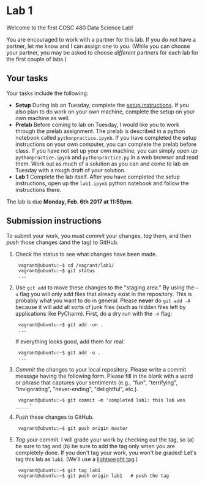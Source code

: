 # Lab 1

Welcome to the first COSC 480 Data Science Lab!

You are encouraged to work with a partner for this lab.  If you do not have a partner, let me know and I can assign one to you.  (While you can choose your partner, you may be asked to choose *different* partners for each lab for the first couple of labs.)

## Your tasks

Your tasks include the following:

- **Setup** During lab on Tuesday, complete the [setup instructions](setup.md). If you also plan to do work on your own machine, complete the setup on your own machine as well.
- **Prelab** Before coming to lab on Tuesday, I would like you to work through the prelab assignment.  The prelab is described in a python notebook called `pythonpractice.ipynb`.  If you have completed the setup instructions on your own computer, you can complete the prelab before class.  If you have not set up your own machine, you can simply open up `pythonpractice.ipynb` and `pythonpractice.py` in a web browser and read them.  Work out as much of a solution as you can and come to lab on Tuesday with a rough draft of your solution.  
- **Lab 1** Complete the lab itself.  After you have completed the setup instructions, open up the `lab1.ipynb` python notebook and follow the instructions there.

The lab is due **Monday, Feb. 6th 2017 at 11:59pm**.


## Submission instructions

To submit your work, you must *commit* your changes, *tag* them, and then *push* those changes (and the tag) to GitHub. 

1. Check the status to see what changes have been made.

		vagrant@ubuntu:~$ cd /vagrant/lab1/
		vagrant@ubuntu:~$ git status 
		...

2. Use `git add` to move these changes to the "staging area."  By using the `-u` flag you will only add files that already exist in the repository.  This is probably what you want to do in general.  Please **never** do `git add -A` because it will add all sorts of junk files (such as hidden files left by applications like PyCharm).  First, do a dry run with the `-n` flag:

		vagrant@ubuntu:~$ git add -un .           
		...	

	If everything looks good, add them for real:

		vagrant@ubuntu:~$ git add -u .            
		...	

3. *Commit* the changes to your local repository.  Please write a commit message having the following form.  Please fill in the blank with a word or phrase that captures your sentiments (e.g., "fun", "terrifying", "invigorating", "never-ending", "delightful", etc.).

		vagrant@ubuntu:~$ git commit -m 'completed lab1: this lab was _____'

4. *Push* these changes to GitHub.  

		vagrant@ubuntu:~$ git push origin master

5. *Tag* your commit.  I will grade your work by checking out the tag, so (a) be sure to tag and (b) be sure to add the tag only when you are completely done.  If you don't tag your work, you won't be graded!  Let's tag this lab as `lab1`.  (We'll use a [lightweight tag](https://git-scm.com/book/en/v2/Git-Basics-Tagging).)

		vagrant@ubuntu:~$ git tag lab1
		vagrant@ubuntu:~$ git push origin lab1   # push the tag